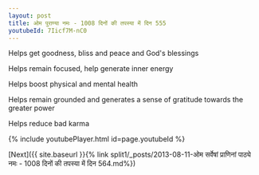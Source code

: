 ```yaml
---
layout: post
title: ओम पुराण्या नमः - 1008 दिनों की तपस्या में दिन 555
youtubeId: 7Iicf7M-nC0
---
```

 
 
Helps get goodness, bliss and peace and God's blessings
 
Helps remain focused, help generate inner energy 
 
Helps boost physical and mental health 
 
Helps remain grounded and generates a sense of gratitude towards the greater power 
 
Helps reduce bad karma
 
 
 
 


{% include youtubePlayer.html id=page.youtubeId %}
 
[Next]({{ site.baseurl }}{% link  split1/_posts/2013-08-11-ओम सर्वेषां प्राणिनां पाठ्ये नमः - 1008 दिनों की तपस्या में दिन 564.md%})
 
